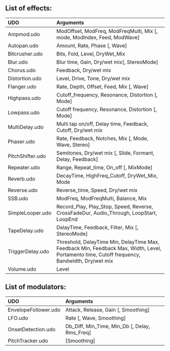 ## List of effects: 
| UDO              | Arguments                                                                                                                                    |
|:-----------------|:---------------------------------------------------------------------------------------------------------------------------------------------|
| Ampmod.udo       | ModOffset, ModFreq, ModFreqMulti, Mix [, mode, ModIndex, Feed, ModWave]                                                                      |
| Autopan.udo      | Amount, Rate, Phase [, Wave]                                                                                                                 |
| Bitcrusher.udo   | Bits, Fold, Level, DryWet_Mix                                                                                                                |
| Blur.udo         | Blur time, Gain, Dry/wet mix[, StereoMode]                                                                                                   |
| Chorus.udo       | Feedback, Dry/wet mix                                                                                                                        |
| Distortion.udo   | Level, Drive, Tone, Dry/wet mix                                                                                                              |
| Flanger.udo      | Rate, Depth, Offset, Feed, Mix [, Wave]                                                                                                      |
| Highpass.udo     | Cutoff_frequency, Resonance, Distortion [, Mode]                                                                                             |
| Lowpass.udo      | Cutoff frequency, Resonance, Distortion [, Mode]                                                                                             |
| MultiDelay.udo   | Multi tap on/off, Delay time, Feedback, Cutoff, Dry/wet mix                                                                                  |
| Phaser.udo       | Rate, Feedback, Notches, Mix [, Mode, Wave, Stereo]                                                                                          |
| PitchShifter.udo | Semitones, Dry/wet mix [, Slide, Formant, Delay, Feedback]                                                                                   |
| Repeater.udo     | Range, Repeat_time, On_off [, MixMode]                                                                                                       |
| Reverb.udo       | DecayTime, HighFreq_Cutoff, DryWet_Mix, Mode                                                                                                 |
| Reverse.udo      | Reverse_time, Speed, Dry/wet mix                                                                                                             |
| SSB.udo          | ModFreq, ModFreqMulti, Balance, Mix                                                                                                          |
| SimpleLooper.udo | Record_Play, Play_Stop, Speed, Reverse, CrossFadeDur, Audio_Through, LoopStart, LoopEnd                                                      |
| TapeDelay.udo    | DelayTime, Feedback, Filter, Mix [, StereoMode]                                                                                              |
| TriggerDelay.udo | Threshold, DelayTime Min, DelayTime Max, Feedback Min, Feedback Max, Width, Level, Portamento time, Cutoff frequency, Bandwidth, Dry/wet mix |
| Volume.udo       | Level                                                                                                                                        |

## List of modulators:
| UDO                  | Arguments                                     |
|:---------------------|:----------------------------------------------|
| EnvelopeFollower.udo | Attack, Release, Gain [, Smoothing]           |
| LFO.udo              | Rate [, Wave, Smoothing]                      |
| OnsetDetection.udo   | Db_Diff, Min_Time, Min_Db [, Delay, Rms_Freq] |
| PitchTracker.udo     | [Smoothing]                                   |